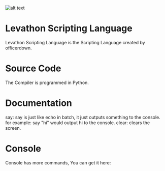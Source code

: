 ![alt text](https://github.com/officerdwn/LevathonScriptingLanguage/blob/main/LSL%20Logo.png?raw=true)
# Levathon Scripting Language
Levathon Scripting Language is the Scripting Language created by officerdown. 
# Source Code
The Compiler is programmed in Python.
# Documentation
say: say is just like echo in batch, it just outputs something to the console. for example: say "hi" would output hi to the console.
clear: clears the screen.
# Console
Console has more commands, You can get it here:
